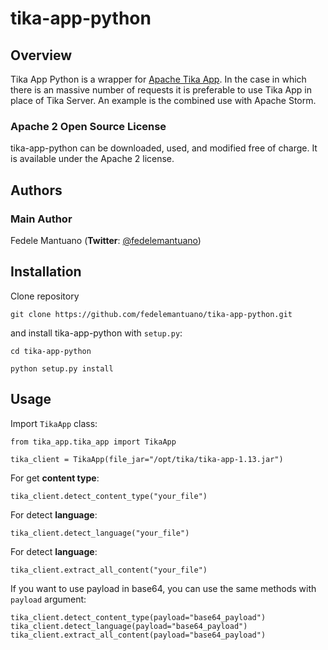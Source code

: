 # tika-app-python

## Overview

Tika App Python is a wrapper for [Apache Tika App](https://tika.apache.org/).
In the case in which there is an massive number of requests it is preferable to use Tika App in place of Tika Server. An example is the combined use with Apache Storm.

### Apache 2 Open Source License
tika-app-python can be downloaded, used, and modified free of charge. It is available under the Apache 2 license.


## Authors

### Main Author
Fedele Mantuano (**Twitter**: [@fedelemantuano](https://twitter.com/fedelemantuano))


## Installation

Clone repository

```
git clone https://github.com/fedelemantuano/tika-app-python.git
```

and install tika-app-python with `setup.py`:

```
cd tika-app-python

python setup.py install
```

## Usage

Import `TikaApp` class:

```
from tika_app.tika_app import TikaApp

tika_client = TikaApp(file_jar="/opt/tika/tika-app-1.13.jar")
```

For get **content type**:

```
tika_client.detect_content_type("your_file")
```

For detect **language**:

```
tika_client.detect_language("your_file")
```

For detect **language**:

```
tika_client.extract_all_content("your_file")
```

If you want to use payload in base64, you can use the same methods with `payload` argument:

```
tika_client.detect_content_type(payload="base64_payload")
tika_client.detect_language(payload="base64_payload")
tika_client.extract_all_content(payload="base64_payload")
```
